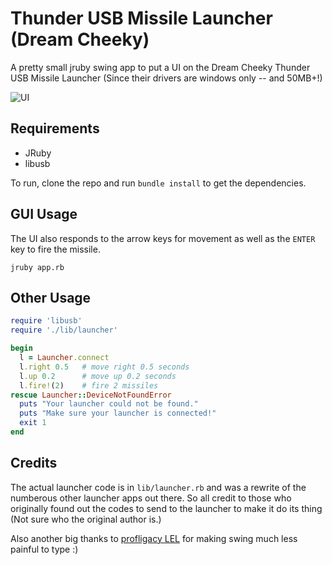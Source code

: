 # Thunder USB Missile Launcher (Dream Cheeky)

A pretty small jruby swing app to put a UI on the Dream Cheeky Thunder USB Missile Launcher (Since their drivers are windows only -- and 50MB+!)

![UI](https://raw.github.com/robhurring/thunder/master/doc/images/ui.png)

## Requirements

* JRuby
* libusb

To run, clone the repo and run `bundle install` to get the dependencies.

## GUI Usage

The UI also responds to the arrow keys for movement as well as the `ENTER` key to fire the missile.

```
jruby app.rb
```

## Other Usage

```ruby
require 'libusb'
require './lib/launcher'

begin
  l = Launcher.connect
  l.right 0.5   # move right 0.5 seconds
  l.up 0.2      # move up 0.2 seconds
  l.fire!(2)    # fire 2 missiles
rescue Launcher::DeviceNotFoundError
  puts "Your launcher could not be found."
  puts "Make sure your launcher is connected!"
  exit 1
end
```

## Credits

The actual launcher code is in `lib/launcher.rb` and was a rewrite of the numberous other launcher apps out there. So all credit to those
who originally found out the codes to send to the launcher to make it do its thing (Not sure who the original author is.)

Also another big thanks to [profligacy LEL](http://ihate.rubyforge.org/profligacy/lel.html) for making swing much less painful to type :)